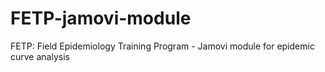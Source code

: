 # FETP-jamovi-module
FETP: Field Epidemiology Training Program - Jamovi module for epidemic curve analysis
